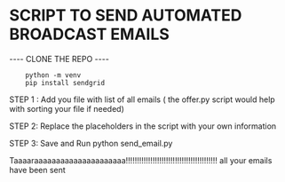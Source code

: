 # SCRIPT TO SEND AUTOMATED BROADCAST EMAILS

---- CLONE  THE REPO ----

        python -m venv
        pip install sendgrid

STEP 1 : Add you file with list of all emails ( the offer.py script would help with sorting your file if needed)

STEP 2: Replace the placeholders in the script with your own information

STEP 3: Save and Run python send_email.py

Taaaaraaaaaaaaaaaaaaaaaaaaa!!!!!!!!!!!!!!!!!!!!!!!!!!!!!!!!!!!!!!!!! all your emails have been sent
